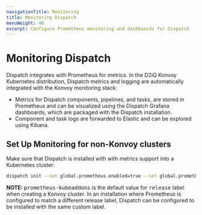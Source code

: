 ```yaml
---
navigationTitle: Monitoring
title: Monitoring Dispatch
menuWeight: 40
excerpt: Configure Prometheus monitoring and dashboards for Dispatch
---
```


# Monitoring Dispatch

Dispatch integrates with Prometheus for metrics. In the D2iQ Konvoy Kubernetes distribution, Dispatch metrics and logging are automatically integrated with the Konvoy monitoring stack:

* Metrics for Dispatch components, pipelines, and tasks, are stored in Prometheus and can be visualized using the Dispatch Grafana dashboards, which are packaged with the Dispatch installation.
* Component and task logs are forwarded to Elastic and can be explored using Kibana.

## Set Up Monitoring for non-Konvoy clusters

Make sure that Dispatch is installed with with metrics support into a Kubernetes cluster:

```bash
dispatch init --set global.prometheus.enabled=true --set global.prometheus.release=prometheus-kubeaddons
```

<p class="message--note"><strong>NOTE: </strong> <tt>prometheus-kubeaddons</tt> is the default value for <tt>release</tt> label when creating a Konvoy cluster. In an installation where Prometheus is configured to match a different </tt>release</tt> label, Dispatch can be configured to be installed with the same custom label.</p>
